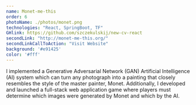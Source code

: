 ```yaml
---
name: Monet-me-this
order: 6
photoName: ./photos/monet.png
technologies: "React, SpringBoot, TF"
GHlink: https://github.com/szczekulskij/new-cv-react
secondLink: "http://monet-me-this.org/"
secondLinkCallToAction: "Visit Website"
background: '#e91425'
color: '#fff'
---
```


I implemented a Generative Adversarial Network (GAN) Artificial Intelligence (AI) system which can turn any photograph into a painting that closely resembles the style of the master painter, Monet. Additionally, I developed and launched a full-stack web application game where players must determine which images were generated by Monet and which by the AI.